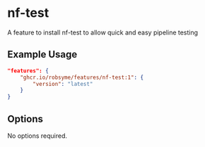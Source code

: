 
# nf-test

A feature to install nf-test to allow quick and easy pipeline testing

## Example Usage

```json
"features": {
    "ghcr.io/robsyme/features/nf-test:1": {
        "version": "latest"
    }
}
```

## Options

No options required.
